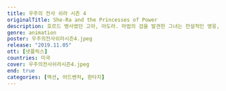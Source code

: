 ```yaml
---
title: 우주의 전사 쉬라 시즌 4
originalTitle: She-Ra and the Princesses of Power
description: 호르드 병사였던 고아, 아도라. 마법의 검을 발견한 그녀는 전설적인 영웅, 쉬라로 거듭난다. 이제 에더리아를 지키기 위해, 그녀는 독립군이 되어 악당 호르드에 맞선다.
genre: animation
poster: 우주의전사쉬라시즌4.jpeg
release: "2019.11.05"
ott: [넷플릭스]
countries: 미국
cover: 우주의전사쉬라시즌4.jpeg
end: true
categories: [액션, 어드벤처, 판타지]
---
```

